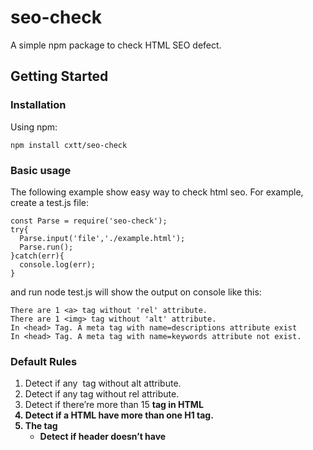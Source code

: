 # seo-check

A simple npm package to check HTML SEO defect.

## Getting Started

### Installation

Using npm:

```
npm install cxtt/seo-check
```

### Basic usage
The following example show easy way to check html seo.
For example, create a test.js file:
```
const Parse = require('seo-check');  
try{
  Parse.input('file','./example.html');
  Parse.run();
}catch(err){ 
  console.log(err);
}

```
and run node test.js will show the output on console like this:
```
There are 1 <a> tag without 'rel' attribute.
There are 1 <img> tag without 'alt' attribute.
In <head> Tag. A meta tag with name=descriptions attribute exist
In <head> Tag. A meta tag with name=keywords attribute not exist.
```

### Default Rules

1. Detect if any <img /> tag without alt attribute.
2. Detect if any <a /> tag without rel attribute.
3. Detect if there’re more than 15 <strong> tag in HTML
4. Detect if a HTML have more than one H1 tag.
5. The <head> tag
   - Detect if header doesn’t have <title> tag
   - Detect if header doesn’t have <meta name=“descriptions” ... /> tag
   - Detect if header doesn’t have <meta name=“keywords” ... /> tag

## Input/Output
You can also set the input and output type.
The input can be:
1. file
2. stream

The output can be:
1. console (default)
2. file
3. writable stream
```
const Parse = require('seo-check');  
try{
  Parse.input('stream');
  Parse.output('file','your output file destination');
  // or Parse.output('stream');
  Parse.run();
}catch(err){ 
  console.log(err);
}
```

## Set custom rules
You can also set custom rules or overwrite the default rule easily
```
const Parse = require('seo-check');  
try{
  // set new rule to check if a HTML have more than two <H2> tag.
  Parse.tag('h2').setRule({'more-han': 2});
  
  // overwrite default rule to check if a HTML have more than three <H2> tag.
  Parse.tag('h1').setRule({'more-han': 3});
  Parse.input('file','./example.html');
  
  // excute
  Parse.run();
}catch(err){ 
  console.log(err);
}
```

## Select which Tag would be check
Maybe you don't want to check all of the rules? Tell you a good news.
Now you can decide which tag will be checked by the following set.

```
try{
  Parse.tag('h2').setRule({'more-han': 2});
  Parse.tag('h1').setRule({'more-han': 3});
  Parse.input('file','./example.html');
  Parse.setEnable(['h1', 'img']); // That will only check h1, omg tags.
  Parse.setDisable(['a', 'head']) // That will exclude these two tags
  Parse.run();
}catch(err){ 
  console.log(err);
}
```
It is recommended to use only one of the functions between setEnable/setDisable.



## License

MIT


